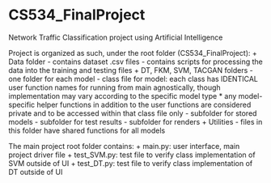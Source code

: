 # CS534_FinalProject
Network Traffic Classification project using Artificial Intelligence

Project is organized as such, under the root folder (CS534_FinalProject):
    + Data folder
        - contains dataset .csv files 
        - contains scripts for processing the data into the training and testing files
    + DT, FKM, SVM, TACGAN folders
        - one folder for each model
        - class file for model: each class has IDENTICAL user function names for running from main agnostically, though implementation may vary according to the specific model type
            * any model-specific helper functions in addition to the user functions are considered private and to be accessed within that class file only
        - subfolder for stored models
        - subfolder for test results
        - subfolder for renders 
    + Utilities
        - files in this folder have shared functions for all models
    
The main project root folder contains:
    + main.py: user interface, main project driver file
    + test_SVM.py: test file to verify class implementation of SVM outside of UI
    + test_DT.py: test file to verify class implementation of DT outside of UI
